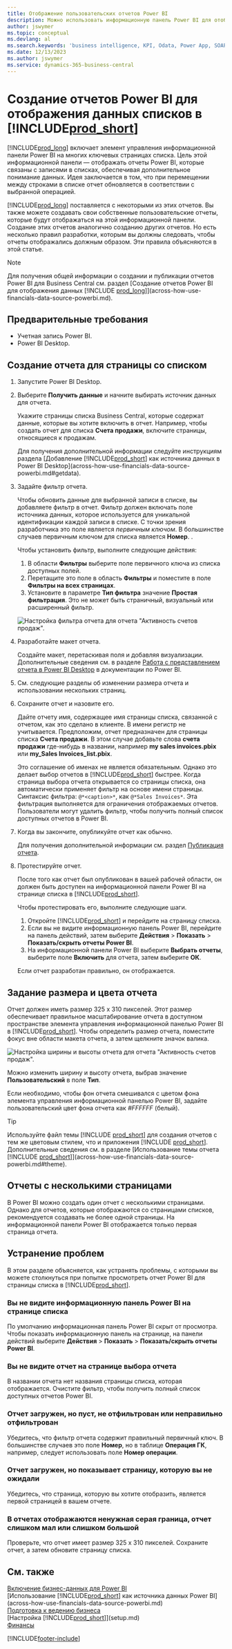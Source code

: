 ```yaml
---
title: Отображение пользовательских отчетов Power BI
description: Можно использовать информационную панель Power BI для отображения отчетов Power BI и получить дополнительную аналитическую информацию о данных записей в ключевых списках.
author: jswymer
ms.topic: conceptual
ms.devlang: al
ms.search.keywords: 'business intelligence, KPI, Odata, Power App, SOAP, analysis'
ms.date: 12/13/2023
ms.author: jswymer
ms.service: dynamics-365-business-central
---
```

# Создание отчетов Power BI для отображения данных списков в [!INCLUDE[prod_short](includes/prod_short.md)]

[!INCLUDE[prod_long](includes/prod_long.md)] включает элемент управления информационной панели Power BI на многих ключевых страницах списка. Цель этой информационной панели — отображать отчеты Power BI, которые связаны с записями в списках, обеспечивая дополнительное понимание данных. Идея заключается в том, что при перемещении между строками в списке отчет обновляется в соответствии с выбранной операцией.

[!INCLUDE[prod_long](includes/prod_long.md)] поставляется с некоторыми из этих отчетов. Вы также можете создавать свои собственные пользовательские отчеты, которые будут отображаться на этой информационной панели. Создание этих отчетов аналогично созданию других отчетов. Но есть несколько правил разработки, которым вы должны следовать, чтобы отчеты отображались должным образом. Эти правила объясняются в этой статье.

> [!NOTE]
> Для получения общей информации о создании и публикации отчетов Power BI для Business Central см. раздел [Создание отчетов Power BI для отображения данных [!INCLUDE [prod_long](includes/prod_long.md)]](across-how-use-financials-data-source-powerbi.md). 

## Предварительные требования

- Учетная запись Power BI.
- Power BI Desktop.

<!-- 
For more information about getting started, see [Use [!INCLUDE[prod_short](includes/prod_short.md)] as a Power BI Data Source](across-how-use-financials-data-source-powerbi.md).-->

## Создание отчета для страницы со списком

1. Запустите Power BI Desktop.
2. Выберите **Получить данные** и начните выбирать источник данных для отчета.

    Укажите страницы списка Business Central, которые содержат данные, которые вы хотите включить в отчет. Например, чтобы создать отчет для списка **Счета продажи**, включите страницы, относящиеся к продажам.

    Для получения дополнительной информации следуйте инструкциям раздела [Добавление [!INCLUDE[prod_short](includes/prod_short.md)] как источника данных в Power BI Desktop](across-how-use-financials-data-source-powerbi.md#getdata).

3. Задайте фильтр отчета.

    Чтобы обновить данные для выбранной записи в списке, вы добавляете фильтр в отчет. Фильтр должен включать поле источника данных, которое используется для уникальной идентификации каждой записи в списке. С точки зрения разработчика это поле является *первичным ключом*. В большинстве случаев первичным ключом для списка является **Номер**. .

    Чтобы установить фильтр, выполните следующие действия:

    1. В области **Фильтры** выберите поле первичного ключа из списка доступных полей.
    2. Перетащите это поле в область **Фильтры** и поместите в поле **Фильтры на всех страницах**.
    3. Установите в параметре **Тип фильтра** значение **Простая фильтрация**. Это не может быть страничный, визуальный или расширенный фильтр.

    ![Настройка фильтра отчета для отчета "Активность счетов продаж".](./media/across-how-use-powerbi-reports-factbox/financials-powerbi-report-filter-v3.png)
4. Разработайте макет отчета.

    Создайте макет, перетаскивая поля и добавляя визуализации. Дополнительные сведения см. в разделе [Работа с представлением отчета в Power BI Desktop](/power-bi/create-reports/desktop-report-view) в документации по Power BI.

5. См. следующие разделы об изменении размера отчета и использовании нескольких страниц.

6. Сохраните отчет и назовите его.

    Дайте отчету имя, содержащее имя страницы списка, связанной с отчетом, как это сделано в клиенте. В имени регистр не учитывается. Предположим, отчет предназначен для страницы списка **Счета продажи**. В этом случае добавьте слова **счета продажи** где-нибудь в названии, например **my sales invoices.pbix** или **my_Sales Invoices_list.pbix**.

    Это соглашение об именах не является обязательным. Однако это делает выбор отчетов в [!INCLUDE[prod_short](includes/prod_short.md)] быстрее. Когда страница выбора отчета открывается со страницы списка, она автоматически применяет фильтр на основе имени страницы. Синтаксис фильтра: `@*<caption>*`, как `@*Sales Invoices*`. Эта фильтрация выполняется для ограничения отображаемых отчетов. Пользователи могут удалить фильтр, чтобы получить полный список доступных отчетов в Power BI.

7. Когда вы закончите, опубликуйте отчет как обычно.

    Для получения дополнительной информации см. раздел [Публикация отчета](across-how-use-financials-data-source-powerbi.md#publish-reports).

8. Протестируйте отчет.

    После того как отчет был опубликован в вашей рабочей области, он должен быть доступен на информационной панели Power BI на странице списка в [!INCLUDE[prod_short](includes/prod_short.md)].

    Чтобы протестировать его, выполните следующие шаги.

    1. Откройте [!INCLUDE[prod_short](includes/prod_short.md)] и перейдите на страницу списка.
    2. Если вы не видите информационную панель Power BI, перейдите на панель действий, затем выберите **Действия** > **Показать** > **Показать/скрыть отчеты Power BI**.
    3. На информационной панели Power BI выберите **Выбрать отчеты**, выберите поле **Включить** для отчета, затем выберите **ОК**.

    Если отчет разработан правильно, он отображается.  

## Задание размера и цвета отчета

Отчет должен иметь размер 325 х 310 пикселей. Этот размер обеспечивает правильное масштабирование отчета в доступном пространстве элемента управления информационной панелью Power BI в [!INCLUDE[prod_short](includes/prod_short.md)]. Чтобы определить размер отчета, поместите фокус вне области макета отчета, а затем щелкните значок валика.

![Настройка ширины и высоты отчета для отчета "Активность счетов продаж".](./media/across-how-use-powerbi-reports-factbox/financials-powerbi-report-sizing-v3.png)

Можно изменить ширину и высоту отчета, выбрав значение **Пользовательский** в поле **Тип**.

Если необходимо, чтобы фон отчета смешивался с цветом фона элемента управления информационной панелью Power BI, задайте пользовательский цвет фона отчета как *#FFFFFF* (белый). 

> [!TIP]
> Используйте файл темы [!INCLUDE [prod_short](includes/prod_short.md)] для создания отчетов с тем же цветовым стилем, что и приложения [!INCLUDE [prod_short](includes/prod_short.md)]. Дополнительные сведения см. в разделе [Использование темы отчета [!INCLUDE [prod_short](includes/prod_short.md)]](across-how-use-financials-data-source-powerbi.md#theme).

## Отчеты с несколькими страницами

В Power BI можно создать один отчет с несколькими страницами. Однако для отчетов, которые отображаются со страницами списков, рекомендуется создавать не более одной страницы. На информационной панели Power BI отображается только первая страница отчета.

## Устранение проблем

В этом разделе объясняется, как устранять проблемы, с которыми вы можете столкнуться при попытке просмотреть отчет Power BI для страницы списка в [!INCLUDE[prod_short](includes/prod_short.md)].  

### Вы не видите информационную панель Power BI на странице списка

По умолчанию информационная панель Power BI скрыт от просмотра. Чтобы показать информационную панель на странице, на панели действий выберите **Действия** > **Показать** > **Показать/скрыть отчеты Power BI**.

### Вы не видите отчет на странице выбора отчета

В названии отчета нет названия страницы списка, которая отображается. Очистите фильтр, чтобы получить полный список доступных отчетов Power BI.  

### Отчет загружен, но пуст, не отфильтрован или неправильно отфильтрован

Убедитесь, что фильтр отчета содержит правильный первичный ключ. В большинстве случаев это поле **Номер**, но в таблице **Операция ГК**, например, следует использовать поле **Номер операции**.

### Отчет загружен, но показывает страницу, которую вы не ожидали

Убедитесь, что страница, которую вы хотите отобразить, является первой страницей в вашем отчете.  

### В отчетах отображаются ненужная серая граница, отчет слишком мал или слишком большой

Проверьте, что отчет имеет размер 325 х 310 пикселей. Сохраните отчет, а затем обновите страницу списка.  

## См. также

[Включение бизнес-данных для Power BI](admin-powerbi.md)  
[Использование [!INCLUDE[prod_short](includes/prod_short.md)] как источника данных Power BI](across-how-use-financials-data-source-powerbi.md)  
[Подготовка к ведению бизнеса](ui-get-ready-business.md)  
[Настройка [!INCLUDE[prod_short](includes/prod_short.md)]](setup.md)  
[Финансы](finance.md)  


[!INCLUDE[footer-include](includes/footer-banner.md)]
